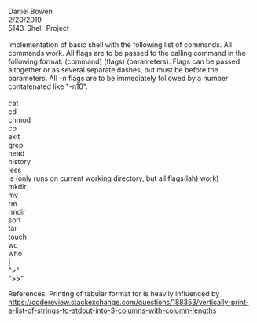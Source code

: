 Daniel Bowen <br />
2/20/2019 <br />
5143_Shell_Project <br />
 <br />
Implementation of basic shell with the following list of commands. All commands work. All flags are to be passed to the calling command in the following format: (command) (flags) (parameters). Flags can be passed altogether or as several separate dashes, but must be before the parameters. All -n flags are to be immediately followed by a number contatenated like "-n10".<br />
<br />
cat <br />
cd <br />
chmod <br />
cp <br />
exit <br />
grep <br />
head <br />
history <br />
less <br />
ls (only runs on current working directory, but all flags(lah) work) <br />
mkdir <br />
mv <br />
rm <br />
rmdir <br />
sort <br />
tail <br />
touch <br />
wc <br />
who <br />
 | <br />
 ">" <br />
 ">>" <br />

References: Printing of tabular format for ls heavily influenced by https://codereview.stackexchange.com/questions/188353/vertically-print-a-list-of-strings-to-stdout-into-3-columns-with-column-lengths
